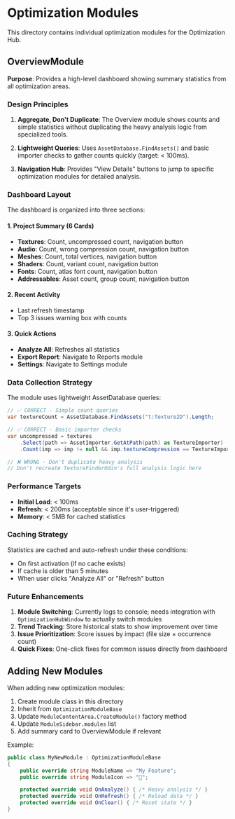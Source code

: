 # Optimization Modules

This directory contains individual optimization modules for the Optimization Hub.

## OverviewModule

**Purpose**: Provides a high-level dashboard showing summary statistics from all optimization areas.

### Design Principles

1. **Aggregate, Don't Duplicate**: The Overview module shows counts and simple statistics without duplicating the heavy analysis logic from specialized tools.

2. **Lightweight Queries**: Uses `AssetDatabase.FindAssets()` and basic importer checks to gather counts quickly (target: < 100ms).

3. **Navigation Hub**: Provides "View Details" buttons to jump to specific optimization modules for detailed analysis.

### Dashboard Layout

The dashboard is organized into three sections:

#### 1. Project Summary (6 Cards)
- **Textures**: Count, uncompressed count, navigation button
- **Audio**: Count, wrong compression count, navigation button
- **Meshes**: Count, total vertices, navigation button
- **Shaders**: Count, variant count, navigation button
- **Fonts**: Count, atlas font count, navigation button
- **Addressables**: Asset count, group count, navigation button

#### 2. Recent Activity
- Last refresh timestamp
- Top 3 issues warning box with counts

#### 3. Quick Actions
- **Analyze All**: Refreshes all statistics
- **Export Report**: Navigate to Reports module
- **Settings**: Navigate to Settings module

### Data Collection Strategy

The module uses lightweight AssetDatabase queries:

```csharp
// ✅ CORRECT - Simple count queries
var textureCount = AssetDatabase.FindAssets("t:Texture2D").Length;

// ✅ CORRECT - Basic importer checks
var uncompressed = textures
    .Select(path => AssetImporter.GetAtPath(path) as TextureImporter)
    .Count(imp => imp != null && imp.textureCompression == TextureImporterCompression.Uncompressed);

// ❌ WRONG - Don't duplicate heavy analysis
// Don't recreate TextureFinderOdin's full analysis logic here
```

### Performance Targets

- **Initial Load**: < 100ms
- **Refresh**: < 200ms (acceptable since it's user-triggered)
- **Memory**: < 5MB for cached statistics

### Caching Strategy

Statistics are cached and auto-refresh under these conditions:
- On first activation (if no cache exists)
- If cache is older than 5 minutes
- When user clicks "Analyze All" or "Refresh" button

### Future Enhancements

1. **Module Switching**: Currently logs to console; needs integration with `OptimizationHubWindow` to actually switch modules
2. **Trend Tracking**: Store historical stats to show improvement over time
3. **Issue Prioritization**: Score issues by impact (file size × occurrence count)
4. **Quick Fixes**: One-click fixes for common issues directly from dashboard

## Adding New Modules

When adding new optimization modules:

1. Create module class in this directory
2. Inherit from `OptimizationModuleBase`
3. Update `ModuleContentArea.CreateModule()` factory method
4. Update `ModuleSidebar.modules` list
5. Add summary card to OverviewModule if relevant

Example:
```csharp
public class MyNewModule : OptimizationModuleBase
{
    public override string ModuleName => "My Feature";
    public override string ModuleIcon => "🎯";

    protected override void OnAnalyze() { /* Heavy analysis */ }
    protected override void OnRefresh() { /* Reload data */ }
    protected override void OnClear() { /* Reset state */ }
}
```
